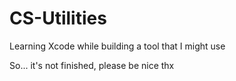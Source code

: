 # CS-Utilities
Learning Xcode while building a tool that I might use

So... it's not finished, please be nice
thx
